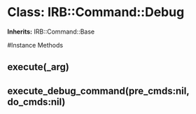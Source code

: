 # Class: IRB::Command::Debug
**Inherits:** IRB::Command::Base
    




#Instance Methods
## execute(_arg) [](#method-i-execute)

## execute_debug_command(pre_cmds:nil, do_cmds:nil) [](#method-i-execute_debug_command)

